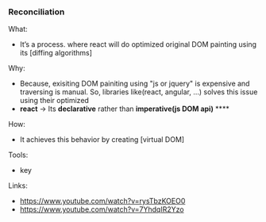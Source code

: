 ### Reconciliation

What: 
- It’s a process. where react will do optimized original DOM painting using its [diffing algorithms]

Why:
- Because, exisiting DOM painiting using "js or jquery" is expensive and traversing is manual. So, libraries like(react, angular, …) solves this issue using their optimized
- **react** → Its **declarative** rather than **imperative(js DOM api)**  ****

How:
- It achieves this behavior by creating [virtual DOM]

Tools:
- key


Links:
- https://www.youtube.com/watch?v=rysTbzKOEO0
- https://www.youtube.com/watch?v=7YhdqIR2Yzo
